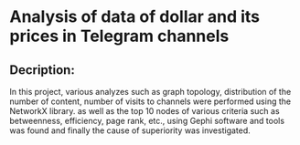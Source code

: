 # Analysis of data of dollar and its prices in Telegram channels

## Decription:

In this project, various analyzes such as graph topology, distribution of the number of content, number of visits to channels were performed using the NetworkX library. as well as the top 10 nodes of various criteria such as betweenness, efficiency, page rank, etc., using Gephi software and tools was found and finally the cause of superiority was investigated.

